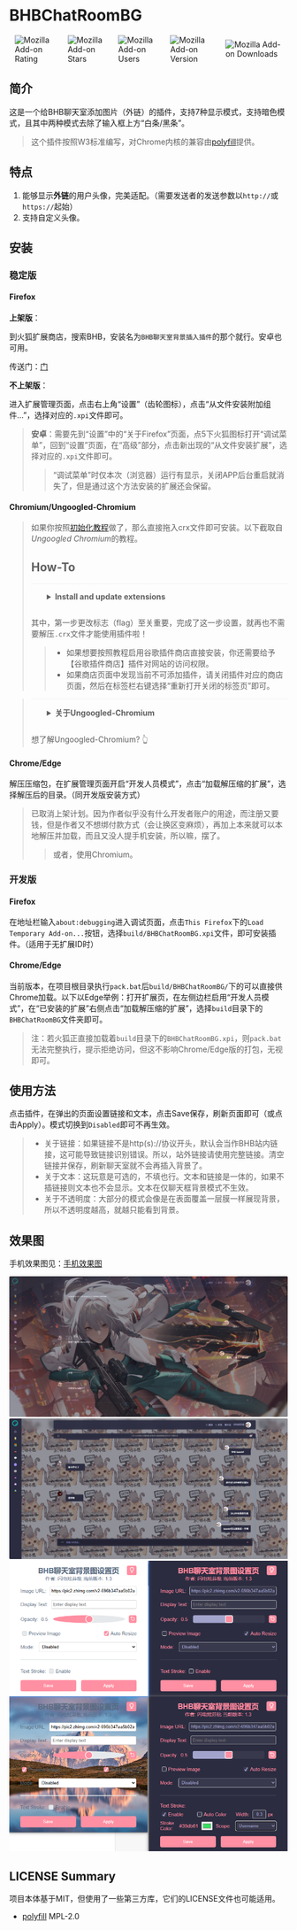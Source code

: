 # BHBChatRoomBG

<div style="align-items: center; justify-content: center; display: flex; margin: 10px; gap: 10px">
    <img alt="Mozilla Add-on Rating" src="https://img.shields.io/amo/rating/bhb%E8%81%8A%E5%A4%A9%E5%AE%A4%E8%83%8C%E6%99%AF%E6%8F%92%E5%85%A5%E6%8F%92%E4%BB%B6">
    <img alt="Mozilla Add-on Stars" src="https://img.shields.io/amo/stars/bhb%E8%81%8A%E5%A4%A9%E5%AE%A4%E8%83%8C%E6%99%AF%E6%8F%92%E5%85%A5%E6%8F%92%E4%BB%B6">
    <img alt="Mozilla Add-on Users" src="https://img.shields.io/amo/users/bhb%E8%81%8A%E5%A4%A9%E5%AE%A4%E8%83%8C%E6%99%AF%E6%8F%92%E5%85%A5%E6%8F%92%E4%BB%B6">
    <img alt="Mozilla Add-on Version" src="https://img.shields.io/amo/v/bhb%E8%81%8A%E5%A4%A9%E5%AE%A4%E8%83%8C%E6%99%AF%E6%8F%92%E5%85%A5%E6%8F%92%E4%BB%B6">
    <img alt="Mozilla Add-on Downloads" src="https://img.shields.io/amo/dw/bhb%E8%81%8A%E5%A4%A9%E5%AE%A4%E8%83%8C%E6%99%AF%E6%8F%92%E5%85%A5%E6%8F%92%E4%BB%B6?label=AMO%20downloads">
</div>


## 简介

这是一个给BHB聊天室添加图片（外链）的插件，支持7种显示模式，支持暗色模式，且其中两种模式去除了输入框上方“白条/黑条”。

> 这个插件按照W3标准编写，对Chrome内核的兼容由[polyfill](https://github.com/mozilla/webextension-polyfill)提供。

## 特点

1. 能够显示**外链**的用户头像，完美适配。（需要发送者的发送参数以`http://`或`https://`起始）
1. 支持自定义头像。



## 安装

### 稳定版

#### Firefox

**上架版**：

到火狐扩展商店，搜索BHB，安装名为`BHB聊天室背景插入插件`的那个就行。安卓也可用。

传送门：[门](https://addons.mozilla.org/zh-CN/firefox/addon/bhb聊天室背景插入插件/)

**不上架版**：

进入扩展管理页面，点击右上角“设置”（齿轮图标），点击“从文件安装附加组件...”，选择对应的`.xpi`文件即可。

> **安卓**：需要先到“设置”中的“关于Firefox”页面，点5下火狐图标打开“调试菜单”，回到“设置”页面，在“高级”部分，点击新出现的“从文件安装扩展”，选择对应的`.xpi`文件即可。
>
> > “调试菜单”时仅本次（浏览器）运行有显示，关闭APP后台重启就消失了，但是通过这个方法安装的扩展还会保留。

#### Chromium/Ungoogled-Chromium

> 如果你按照[初始化教程](chrome://ungoogled-first-run/)做了，那么直接拖入crx文件即可安装。以下截取自*Ungoogled Chromium*的教程。
>
> ## How-To
>
> <details style="border-top: 0.063em solid rgb(240, 240, 240); margin: 0px; padding: 1em 2em;"><summary style="cursor: pointer;"><b>Install and update extensions</b></summary><br><a href="https://github.com/NeverDecaf" style="color: rgb(25, 103, 210);">NeverDecaf</a><span>&nbsp;</span>has created an extension to make this process easy:<ol style="padding-left: 2em;"><li>Set<span>&nbsp;</span><a href="chrome://flags/#extension-mime-request-handling" style="color: rgb(25, 103, 210);">chrome://flags/#extension-mime-request-handling</a><span>&nbsp;</span>to<span>&nbsp;</span><code style="background: rgba(128, 128, 128, 0.2); padding: 0px 0.5em; border-radius: 0.25em;">Always prompt for install</code><span>&nbsp;</span>and relaunch.</li><li>Then click on the latest<span>&nbsp;</span><code style="background: rgba(128, 128, 128, 0.2); padding: 0px 0.5em; border-radius: 0.25em;">Chromium.Web.Store.crx</code><span>&nbsp;</span>link on<span>&nbsp;</span><a href="https://github.com/NeverDecaf/chromium-web-store/releases" style="color: rgb(25, 103, 210);">the extension's Releases page</a>.</li></ol>Please check out the<span>&nbsp;</span><a href="https://github.com/NeverDecaf/chromium-web-store" style="color: rgb(25, 103, 210);">chromium-web-store</a><span>&nbsp;</span>repo for further details and alternate installation methods for the extension.<br><br>If you do not wish to install this extension, there is still a way to install other extensions albeit without the ability to easily update them. In this case, please refer to the entry on the wiki for<span>&nbsp;</span><a href="https://ungoogled-software.github.io/ungoogled-chromium-wiki/faq#downloading-the-crx-file" style="color: rgb(25, 103, 210);">installing extensions manually</a>.</details>
>
> 其中，第一步更改标志（flag）至关重要，完成了这一步设置，就再也不需要解压`.crx`文件才能使用插件啦！
>
> > - 如果想要按照教程启用谷歌插件商店直接安装，你还需要给予【谷歌插件商店】插件对网站的访问权限。
> > - 如果商店页面中发现当前不可添加插件，请关闭插件对应的商店页面，然后在标签栏右键选择“重新打开关闭的标签页”即可。

> <details style="border-top: 0.063em solid rgb(240, 240, 240); margin: 0px; padding: 1em 2em;">
>  <summary style="cursor: pointer;"><b>关于Ungoogled-Chromium</b></summary><br>
>  项目主页：<a href="https://github.com/ungoogled-software/ungoogled-chromium">Project Home</a><br>
>  主页：<a href="https://ungoogled-software.github.io/">Home Page</a><br>
>  <b>下载</b>第三方构建的<b>二进制程序</b>：<a href="https://ungoogled-software.github.io/ungoogled-chromium-binaries/">Third-party binaries</a><br>
> </details>
>
>
> 想了解Ungoogled-Chromium? 👆
>

#### Chrome/Edge

解压压缩包，在扩展管理页面开启“开发人员模式”，点击“加载解压缩的扩展”，选择解压后的目录。（同开发版安装方式）

> 已取消上架计划。因为作者似乎没有什么开发者账户的用途，而注册又要钱，但是作者又不想绑付款方式（会让换区变麻烦），再加上本来就可以本地解压并加载，而且又没人提手机安装，所以嘛，摆了。
>
> > 或者，使用Chromium。


### 开发版

#### Firefox

在地址栏输入`about:debugging`进入调试页面，点击`This Firefox`下的`Load Temporary Add-on...`按钮，选择`build/BHBChatRoomBG.xpi`文件，即可安装插件。（适用于无扩展ID时）

#### Chrome/Edge

当前版本，在项目根目录执行`pack.bat`后`build/BHBChatRoomBG/`下的可以直接供Chrome加载。以下以Edge举例：打开扩展页，在左侧边栏启用“开发人员模式”，在“已安装的扩展”右侧点击“加载解压缩的扩展”，选择`build`目录下的`BHBChatRoomBG`文件夹即可。

> 注：若火狐正直接加载着`build`目录下的`BHBChatRoomBG.xpi`，则`pack.bat`无法完整执行，提示拒绝访问，但这不影响Chrome/Edge版的打包，无视即可。

## 使用方法

点击插件，在弹出的页面设置链接和文本，点击Save保存，刷新页面即可（或点击Apply）。模式切换到`Disabled`即可不再生效。

> - 关于链接：如果链接不是http(s)://协议开头，默认会当作BHB站内链接，这可能导致链接识别错误。所以，站外链接请使用完整链接。清空链接并保存，刷新聊天室就不会再插入背景了。
> - 关于文本：这玩意是可选的，不填也行。文本和链接是一体的，如果不插链接则文本也不会显示。文本在仅聊天框背景模式不生效。
> - 关于不透明度：大部分的模式会像是在表面覆盖一层膜一样展现背景，所以不透明度越高，就越只能看到背景。

## 效果图

手机效果图见：[手机效果图](手机效果图.md)

<img src="docs/运行效果图6.png" alt="效果图6" style="zoom:50%;" />
<img src="docs/运行效果图2.png" alt="效果图2" style="zoom:50%;" />
<img src="docs/运行效果图3.png" alt="效果图3" style="zoom:100%;" />




## LICENSE Summary

项目本体基于MIT，但使用了一些第三方库，它们的LICENSE文件也可能适用。

- [polyfill](https://github.com/mozilla/webextension-polyfill/blob/master/LICENSE) MPL-2.0
